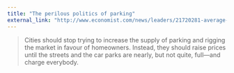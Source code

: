 ```yaml
---
title: "The perilous politics of parking"
external_link: "http://www.economist.com/news/leaders/21720281-average-car-moves-just-5-time-improve-cities-focus-other-95-perilous?frsc=dg|c"
---
```

> Cities should stop trying to increase the supply of parking and rigging the market in favour of homeowners. Instead, they should raise prices until the streets and the car parks are nearly, but not quite, full—and charge everybody. 

